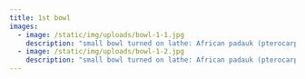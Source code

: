```yaml
---
title: 1st bowl
images:
  - image: /static/img/uploads/bowl-1-1.jpg
    description: "small bowl turned on lathe: African padauk (pterocarpus soyauxii)"
  - image: /static/img/uploads/bowl-1-2.jpg
    description: "small bowl turned on lathe: African padauk (pterocarpus soyauxii)"
---
```


